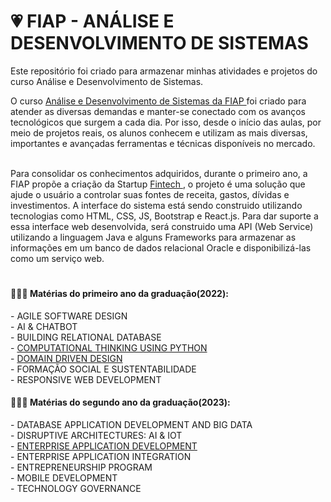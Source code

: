 # 💗 FIAP - ANÁLISE E DESENVOLVIMENTO DE SISTEMAS
Este repositório foi criado para armazenar minhas atividades e projetos do curso Análise e Desenvolvimento de Sistemas.

O curso <a href="https://www.fiap.com.br/online/graduacao/tecnologo/analise-e-desenvolvimento-de-sistemas">Análise e Desenvolvimento de Sistemas da FIAP </a>foi criado para atender as diversas demandas e manter-se conectado com os avanços tecnológicos 
que surgem a cada dia. Por isso, desde o início das aulas, por meio de projetos reais, os alunos conhecem e utilizam as mais 
diversas, importantes e avançadas ferramentas e técnicas disponíveis no mercado. <br> <br>

Para consolidar os conhecimentos adquiridos, durante o primeiro ano, a FIAP propõe a criação da Startup <a href="PROJETO FINTECH">Fintech </a>, o projeto 
é uma solução que ajude o usuário a controlar suas fontes de receita, gastos, dívidas e investimentos. A interface do sistema está sendo construido 
utilizando tecnologias como HTML, CSS, JS, Bootstrap e React.js. Para dar suporte a essa interface web desenvolvida, será construido uma API 
(Web Service) utilizando a linguagem Java e alguns Frameworks para armazenar as informações em um banco de dados relacional Oracle e
disponibilizá-las como um serviço web. 

#

<h4>👩🏼‍💻 Matérias do primeiro ano da graduação(2022):</h4> 
- AGILE SOFTWARE DESIGN <br>
- AI & CHATBOT <br>
- BUILDING RELATIONAL DATABASE <br>
- <a href = "COMPUTATIONAL THINKING USING PYTHON"> COMPUTATIONAL THINKING USING PYTHON </a> <br>
- <a href="DOMAIN DRIVEN DESIGN">DOMAIN DRIVEN DESIGN </a> <br>
- FORMAÇÃO SOCIAL E SUSTENTABILIDADE <br>
- RESPONSIVE WEB DEVELOPMENT <br>


<h4>👩🏼‍💻 Matérias do segundo ano da graduação(2023):</h4>
- DATABASE APPLICATION DEVELOPMENT AND BIG DATA <br>
- DISRUPTIVE ARCHITECTURES: AI & IOT <br>
- <a href = "ENTERPRISE APPLICATION DEVELOPMENT"> ENTERPRISE APPLICATION DEVELOPMENT <a/> <br>
- ENTERPRISE APPLICATION INTEGRATION <br>
- ENTREPRENEURSHIP PROGRAM <br>
- MOBILE DEVELOPMENT <br>
- TECHNOLOGY GOVERNANCE <br>






